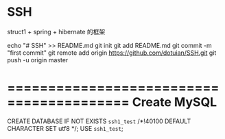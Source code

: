 # SSH
struct1 + spring + hibernate 的框架



echo "# SSH" >> README.md
git init
git add README.md
git commit -m "first commit"
git remote add origin https://github.com/dotuian/SSH.git
git push -u origin master



=========================================
Create MySQL
=========================================
CREATE DATABASE IF NOT EXISTS `ssh1_test` /*!40100 DEFAULT CHARACTER SET utf8 */;
USE `ssh1_test`;



